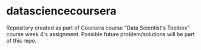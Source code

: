 # datasciencecoursera
Repository created as part of Coursera course "Data Scientist's Toolbox" course week 4's assignment. Possible future problem/solutions will be part of this repo.
